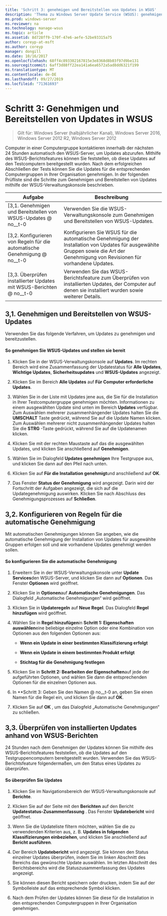 ```yaml
---
title: 'Schritt 3: genehmigen und Bereitstellen von Updates in WSUS'
description: 'Thema zu Windows Server Update Service (WSUS): genehmigen und Bereitstellen von Updates in WSUS ist Schritt 3 in einem vierstufigen Verfahren zum Bereitstellen von WSUS.'
ms.prod: windows-server
ms.reviewer: na
ms.technology: manage-wsus
ms.topic: article
ms.assetid: 8d728ff9-170f-47e6-aefe-52be93315a75
author: coreyp-at-msft
ms.author: coreyp
manager: dongill
ms.date: 10/16/2017
ms.openlocfilehash: 68ff4c893302167815e3e8368d8b03f97d9be131
ms.sourcegitcommit: 6aff3d88ff22ea141a6ea6572a5ad8dd6321f199
ms.translationtype: MT
ms.contentlocale: de-DE
ms.lasthandoff: 09/27/2019
ms.locfileid: "71361693"
---
```

# <a name="step-3-approve-and-deploy-updates-in-wsus"></a>Schritt 3: Genehmigen und Bereitstellen von Updates in WSUS

>Gilt für: Windows Server (halbjährlicher Kanal), Windows Server 2016, Windows Server 2012 R2, Windows Server 2012

Computer in einer Computergruppe kontaktieren innerhalb der nächsten 24 Stunden automatisch den WSUS-Server, um Updates abzurufen. Mithilfe des WSUS-Berichtsfeatures können Sie feststellen, ob diese Updates auf den Testcomputern bereitgestellt wurden. Nach dem erfolgreichen Abschließen der Tests können Sie die Updates für die entsprechenden Computergruppen in Ihrer Organisation genehmigen. In der folgenden Prüfliste sind die Schritte zum Genehmigen und Bereitstellen von Updates mithilfe der WSUS-Verwaltungskonsole beschrieben.

|Aufgabe|Beschreibung|
|----|--------|
|[3,1. Genehmigen und Bereitstellen von WSUS-Updates @ no__t-0|Verwenden Sie die WSUS-Verwaltungskonsole zum Genehmigen und Bereitstellen von WSUS-Updates.|
|[3,2. Konfigurieren von Regeln für die automatische Genehmigung @ no__t-0|Konfigurieren Sie WSUS für die automatische Genehmigung der Installation von Updates für ausgewählte Gruppen sowie die Art der Genehmigung von Revisionen für vorhandene Updates.|
|[3,3. Überprüfen installierter Updates mit WSUS-Berichten @ no__t-0|Verwenden Sie das WSUS-Berichtsfeature zum Überprüfen von installierten Updates, der Computer auf denen sie installiert wurden sowie weiterer Details.|

## <a name="BKM_3.1."></a>3,1. Genehmigen und Bereitstellen von WSUS-Updates
Verwenden Sie das folgende Verfahren, um Updates zu genehmigen und bereitzustellen.

#### <a name="to-approve-and-deploy-wsus-updates"></a>So genehmigen Sie WSUS-Updates und stellen sie bereit

1.  Klicken Sie in der WSUS-Verwaltungskonsole auf **Updates**. Im rechten Bereich wird eine Zusammenfassung der Updatestatus für **Alle Updates**, **Wichtige Updates**, **Sicherheitsupdates** und **WSUS-Updates** angezeigt.

2.  Klicken Sie im Bereich **Alle Updates** auf **Für Computer erforderliche Updates**.

3.  Wählen Sie in der Liste mit Updates jene aus, die Sie für die Installation in Ihrer Testcomputergruppe genehmigen möchten. Informationen zu einem ausgewählten Update sind unten im Bereich **Updates** verfügbar. Zum Auswählen mehrerer zusammenhängender Updates halten Sie die **UMSCHALT** Taste gedrückt, während Sie auf die Update Namen klicken. Zum Auswählen mehrerer nicht zusammenhängender Updates halten Sie die **STRG** -Taste gedrückt, während Sie auf die Updatenamen klicken.

4.  Klicken Sie mit der rechten Maustaste auf das die ausgewählten Updates, und klicken Sie anschließend auf **Genehmigen**.

5.  Wählen Sie im Dialogfeld **Updates genehmigen** Ihre Testgruppe aus, und klicken Sie dann auf den Pfeil nach unten.

6.  Klicken Sie auf **Für die Installation genehmigt**und anschließend auf **OK**.

7.  Das Fenster **Status der Genehmigung** wird angezeigt. Darin wird der Fortschritt der Aufgaben angezeigt, die sich auf die Updategenehmigung auswirken. Klicken Sie nach Abschluss des Genehmigungsprozesses auf **Schließen**.

## <a name="BKM_3.2.a."></a>3,2. Konfigurieren von Regeln für die automatische Genehmigung
Mit automatischen Genehmigungen können Sie angeben, wie die automatische Genehmigung der Installation von Updates für ausgewählte Gruppen erfolgen soll und wie vorhandene Updates genehmigt werden sollen.

#### <a name="to-configure-automatic-approvals"></a>So konfigurieren Sie die automatische Genehmigung

1.  Erweitern Sie in der WSUS-Verwaltungskonsole unter **Update Services**den WSUS-Server, und klicken Sie dann auf **Optionen**. Das Fenster **Optionen** wird geöffnet.

2.  Klicken Sie in **Optionen**auf **Automatische Genehmigungen**. Das Dialogfeld „Automatische Genehmigungen“ wird geöffnet.

3.  Klicken Sie in **Updateregeln** auf **Neue Regel**. Das Dialogfeld **Regel hinzufügen** wird geöffnet.

4.  Wählen Sie in **Regel hinzufügen**in **Schritt 1: Eigenschaften auswählen**eine beliebige einzelne Option oder eine Kombination von Optionen aus den folgenden Optionen aus:

    -   **Wenn ein Update in einer bestimmten Klassifizierung erfolgt**

    -   **Wenn ein Update in einem bestimmten Produkt erfolgt**

    -   **Stichtag für die Genehmigung festlegen**

5.  Klicken Sie in **Schritt 2: Bearbeiten der Eigenschaften**auf jede der aufgeführten Optionen, und wählen Sie dann die entsprechenden Optionen für die einzelnen Optionen aus.

6.  In **Schritt 3: Geben Sie den Namen @ no__t-0 an, geben Sie einen Namen für die Regel ein, und klicken Sie dann auf **OK**.

7.  Klicken Sie auf **OK** , um das Dialogfeld „Automatische Genehmigungen“ zu schließen.

## <a name="BKM_3.3."></a>3,3. Überprüfen von installierten Updates anhand von WSUS-Berichten
24 Stunden nach dem Genehmigen der Updates können Sie mithilfe des WSUS-Berichtsfeatures feststellen, ob die Updates auf den Testgruppencomputern bereitgestellt wurden. Verwenden Sie das WSUS-Berichtsfeature folgendermaßen, um den Status eines Updates zu überprüfen.

#### <a name="to-review-updates"></a>So überprüfen Sie Updates

1.  Klicken Sie im Navigationsbereich der WSUS-Verwaltungskonsole auf **Berichte**.

2.  Klicken Sie auf der Seite mit den **Berichten** auf den Bericht **Updatestatus-Zusammenfassung** . Das Fenster **Updatebericht** wird geöffnet.

3.  Wenn Sie die Updateliste filtern möchten, wählen Sie die zu verwendenden Kriterien aus, z. B. **Updates in folgenden Klassifizierungen einbeziehen**, und klicken Sie anschließend auf **Bericht ausführen**.

4.  Der Bereich **Updatebericht** wird angezeigt. Sie können den Status einzelner Updates überprüfen, indem Sie im linken Abschnitt des Bereichs das gewünschte Update auswählen. Im letzten Abschnitt des Berichtsbereichs wird die Statuszusammenfassung des Updates angezeigt.

5.  Sie können diesen Bericht speichern oder drucken, indem Sie auf der Symbolleiste auf das entsprechende Symbol klicken.

6.  Nach dem Prüfen der Updates können Sie diese für die Installation in den entsprechenden Computergruppen in Ihrer Organisation genehmigen.
